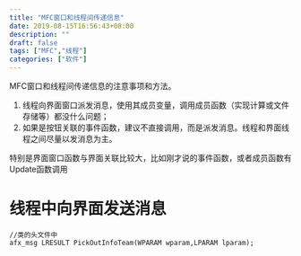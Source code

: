 ```yaml
---
title: "MFC窗口和线程间传递信息"
date: 2019-08-15T16:56:43+08:00
description: ""
draft: false
tags: ["MFC","线程"]
categories: ["软件"]
---
```


MFC窗口和线程间传递信息的注意事项和方法。
<!--more-->

1. 线程向界面窗口派发消息，使用其成员变量，调用成员函数（实现计算或文件存储等）都没什么问题；
2. 如果是按钮关联的事件函数，建议不直接调用，而是派发消息。线程和界面线程之间尽量以发消息为主。

特别是界面窗口函数与界面关联比较大，比如刚才说的事件函数，或者成员函数有Update函数调用

# 线程中向界面发送消息

```cpp:  
//类的头文件中
afx_msg LRESULT PickOutInfoTeam(WPARAM wparam,LPARAM lparam);  
```


# 